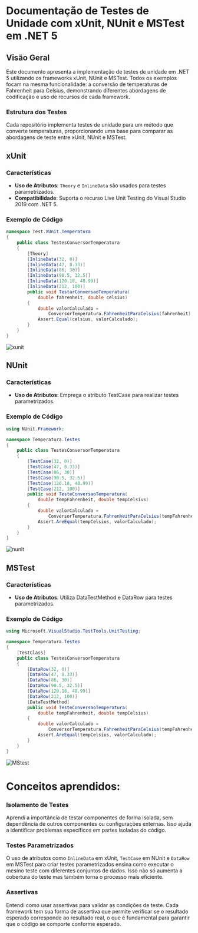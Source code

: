 # Documentação de Testes de Unidade com xUnit, NUnit e MSTest em .NET 5

## Visão Geral

Este documento apresenta a implementação de testes de unidade em .NET 5 utilizando os frameworks xUnit, NUnit e MSTest. Todos os exemplos focam na mesma funcionalidade: a conversão de temperaturas de Fahrenheit para Celsius, demonstrando diferentes abordagens de codificação e uso de recursos de cada framework.

### Estrutura dos Testes

Cada repositório implementa testes de unidade para um método que converte temperaturas, proporcionando uma base para comparar as abordagens de teste entre xUnit, NUnit e MSTest.

## xUnit

### Características

- **Uso de Atributos**: `Theory` e `InlineData` são usados para testes parametrizados.
- **Compatibilidade**: Suporta o recurso Live Unit Testing do Visual Studio 2019 com .NET 5.

### Exemplo de Código

```csharp
namespace Test.XUnit.Temperatura
{
    public class TestesConversorTemperatura
    {
        [Theory]
        [InlineData(32, 0)]
        [InlineData(47, 8.33)]
        [InlineData(86, 30)]
        [InlineData(90.5, 32.5)]
        [InlineData(120.18, 48.99)]
        [InlineData(212, 100)]
        public void TestarConversaoTemperatura(
            double fahrenheit, double celsius)
        {
            double valorCalculado =
                ConversorTemperatura.FahrenheitParaCelsius(fahrenheit);
            Assert.Equal(celsius, valorCalculado);
        }
    }
}

```
![xunit](https://github.com/CFFricks/aplicando-testes/assets/99102201/9a7eb09d-2534-47ee-80c7-b3499080d480)

## NUnit

### Características

 - **Uso de Atributos**: Emprega o atributo TestCase para realizar testes parametrizados.
### Exemplo de Código

```csharp
using NUnit.Framework;

namespace Temperatura.Testes
{
    public class TestesConversorTemperatura
    {
        [TestCase(32, 0)]
        [TestCase(47, 8.33)]
        [TestCase(86, 30)]
        [TestCase(90.5, 32.5)]
        [TestCase(120.18, 48.99)]
        [TestCase(212, 100)]
        public void TesteConversaoTemperatura(
            double tempFahrenheit, double tempCelsius)
        {
            double valorCalculado =
                ConversorTemperatura.FahrenheitParaCelsius(tempFahrenheit);
            Assert.AreEqual(tempCelsius, valorCalculado);
        }
    }
}
```
![nunit](https://github.com/CFFricks/aplicando-testes/assets/99102201/107143ea-ee52-4079-bc4d-a5eccc4203ab)

## MSTest
### Características
 - **Uso de Atributos**: Utiliza DataTestMethod e DataRow para testes parametrizados.
### Exemplo de Código

```csharp
using Microsoft.VisualStudio.TestTools.UnitTesting;

namespace Temperatura.Testes
{
    [TestClass]
    public class TestesConversorTemperatura
    {
        [DataRow(32, 0)]
        [DataRow(47, 8.33)]
        [DataRow(86, 30)]
        [DataRow(90.5, 32.5)]
        [DataRow(120.18, 48.99)]
        [DataRow(212, 100)]
        [DataTestMethod]
        public void TesteConversaoTemperatura(
            double tempFahrenheit, double tempCelsius)
        {
            double valorCalculado =
                ConversorTemperatura.FahrenheitParaCelsius(tempFahrenheit);
            Assert.AreEqual(tempCelsius, valorCalculado);
        }
    }
}
```
![MStest](https://github.com/CFFricks/aplicando-testes/assets/99102201/8b1e1f41-0816-4e5d-9c27-4c27f5f4afb6)


# Conceitos aprendidos:
### Isolamento de Testes

Aprendi a importância de testar componentes de forma isolada, sem dependência de outros componentes ou configurações externas. Isso ajuda a identificar problemas específicos em partes isoladas do código.

### Testes Parametrizados

O uso de atributos como `InlineData` em xUnit, `TestCase` em NUnit e `DataRow` em MSTest para criar testes parametrizados ensina como executar o mesmo teste com diferentes conjuntos de dados. Isso não só aumenta a cobertura do teste mas também torna o processo mais eficiente.

### Assertivas

Entendi como usar assertivas para validar as condições de teste. Cada framework tem sua forma de assertiva que permite verificar se o resultado esperado corresponde ao resultado real, o que é fundamental para garantir que o código se comporte conforme esperado.
